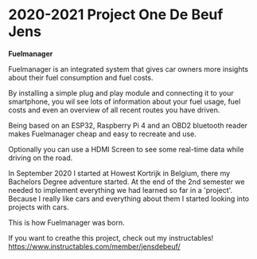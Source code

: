 # 2020-2021 Project One De Beuf Jens
**Fuelmanager**

Fuelmanager is an integrated system that gives car owners more insights about their fuel consumption and fuel costs.

By installing a simple plug and play module and connecting it to your smartphone, you wil see lots of information about your fuel usage, fuel costs and even an overview of all recent routes you have driven.

Being based on an ESP32, Raspberry Pi 4 and an OBD2 bluetooth reader makes Fuelmanager cheap and easy to recreate and use.

Optionally you can use a HDMI Screen to see some real-time data while driving on the road.

In September 2020 I started at Howest Kortrijk in Belgium, there my Bachelors Degree adventure started. At the end of the 2nd semester we needed to implement everything we had learned so far in a 'project'. Because I really like cars and everything about them I started looking into projects with cars.

This is how Fuelmanager was born.

If you want to creathe this project, check out my instructables! 
https://www.instructables.com/member/jensdebeuf/
